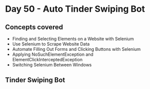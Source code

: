 # Day 50 - Auto Tinder Swiping Bot
## Concepts covered
- Finding and Selecting Elements on a Website with Selenium
- Use Selenium to Scrape Website Data
- Automate Filling Out Forms and Clicking Buttons with Selenium
- Applying NoSuchElementException and ElementClickInterceptedException
- Switching Selenium Between Windows
## Tinder Swiping Bot